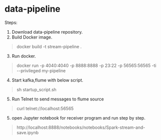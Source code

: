 # data-pipeline

Steps:

1. Download data-pipeline repository.
2. Build Docker image.
	

> docker build  -t stream-pipeline .

3. Run docker. 

>   docker run -p 4040:4040 -p 8888:8888 -p 23:22 -p 56565:56565 -ti --privileged my-pipeline

4.  Start kafka,flume with below script.

> 	sh startup_script.sh

5. Run Telnet to send messages to flume source

> 	curl telnet://localhost:56565

5.  open Jupyter notebook for receiver program and run step by step.
  

> http://localhost:8888/notebooks/notebooks/Spark-stream-and-save.ipynb


